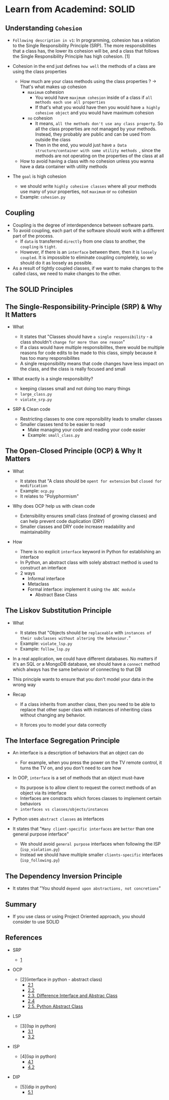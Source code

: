 # Learn from Academind: SOLID

## Understanding `Cohesion`
- `Following description in v1`: In programming, cohesion has a relation to the Single Responsibility Principle (SRP). The more responsibilities that a class has, the lower its cohesion will be, and a class that follows the Single Responsibility Principle has high cohesion. [1]

- Cohesion in the end just defines `how well` the methods of a class are using the class properties
    - How much are your class methods using the class properties ? -> That's what makes up cohesion
        - `maximum` cohesion
            - You would have `maximum cohesion` inside of a class if `all methods each use all properties`
            - If that's what you would have then you would have `a highly cohesive object` and you would have maximum cohesion
        - `no` cohesion
            - It means, `all the methods don't use any class property`. So all the class properties are not managed by your methods. Instead, they probably are public and can be used from outside the class
            - Then in the end, you would just have `a Data structure/container with some utility methods `, since the methods are not operating on the properties of the class at all
    - How to avoid having a class with no cohesion unless you wanna have a data container with utility methods

- The `goal` is high cohesion 
    - we should write `highly cohesive classes` where all your methods use many of your properties, not `maximum` or `no` cohesion
    - Example: `cohesion.py`

## Coupling
- Coupling is the degree of interdependence between software parts. 
- To avoid coupling, each part of the software should work with a different part of the process. 
    - If `data` is transferred `directly` from one class to another, the `coupling` is `tight`. 
    - However, if there is an `interface` between them, then it is `loosely coupled`. It is impossible to eliminate coupling completely, so we should do it as loosely as possible.
- As a result of tightly coupled classes, if we want to make changes to the called class, we need to make changes to the other.

## The SOLID Principles

## The Single-Responsibility-Principle (SRP) & Why It Matters
- What
    - It states that "Classes should have `a single responsibility` - a class shouldn't `change for more than one reason`"
    - If a class would have multiple responsibilites, there would be multiple reasons for code edits to be made to this class, simply because it has too many responsibilites
    - A single responsibility means that code changes have less impact on the class, and the class is really focused and small

- What exactly is a single responsibility?
    - keeping classes small and not doing too many things
    - `large_class.py`
    - `violate_srp.py`

- SRP & Clean code
    - Restricting classes to one core reponsibility leads to smaller classes
    - Smaller classes tend to be easier to read
        - Make managing your code and reading your code easier
        - Example: `small_class.py`

## The Open-Closed Principle (OCP) & Why It Matters
- What
    - It states that "A class should be `opent for extension` but `closed for modification`
    - Example: `ocp.py`
    - It relates to "Polyphormism"

- Why does OCP help us with clean code
    - Extensibility ensures small class (instead of growing classes) and can help prevent code duplication (DRY)
    - Smaller classes and DRY code increase readability and maintainability

- How
    - There is no explicit `interface` keyword in Python for establishing an interface
    - In Python, an abstract class with solely abstract method is used to construct an interface
    - 2 ways
        - Informal interface
        - Metaclass
        - Formal interface: implement it using `the ABC module`
            - Abstract Base Class

## The Liskov Substitution Principle
- What
    - It states that "Objects should be `replaceable` with `instances of their subclasses without altering the behaviour.`"
    - Example: `violate_lsp.py`
    - Example: `follow_lsp.py`

- In a real application, we could have different databases. No matters if it's an SQL or a MongoDB database, we should have a `connect` method which always has the same behavior of connecting to that DB

- This principle wants to ensure that you don't model your data in the wrong way

- Recap
    - If a class inherits from another class, then you need to be able to replace that other super class with instances of inheriting class without changing any behavior.

    - It forces you to model your data correctly

## The Interface Segregation Principle
- An interface is a description of behaviors that an object can do
    - For example, when you press the power on the TV remote control, it turns the TV on, and you don't need to care how

- In OOP, `interface` is a set of methods that an object must-have
    - Its purpose is to allow client to request the correct methods of an object via its interface
    - Interfaces are constracts which forces classes to implement certain behaviors
    - `interfaces vs classes/objects/instances`

- Python uses `abstract classes` as interfaces

- It states that "`Many client-specific interfaces` are `better` than one general purpose interface"
    - We should avoid `general purpose` interfaces when following the ISP (`isp_violation.py`)
    - Instead we should have multiple smaller `clients-specific` interfaces (`isp_following.py`)

## The Dependency  Inversion Principle

- It states that "You should `depend upon abstractions, not concretions`"

## Summary
- If you use class or using Project Oriented approach, you should consider to use SOLID

## References
- SRP
    - [1](https://www.linkedin.com/pulse/python-recommended-coding-practices-part-3-solid-watanabe/)

- OCP
    - [2](interface in python - abstract class)
        - [2.1](https://www.linkedin.com/pulse/python-recommended-coding-practices-part-3-solid-watanabe/)
        - [2.2](https://www.pythontutorial.net/python-oop/python-open-closed-principle/)
        - [2.3. Difference Interface and Abstrac Class](https://www.geeksforgeeks.org/difference-between-abstract-class-and-interface-in-python/)
        - [2.4](https://dotnettutorials.net/lesson/interfaces-in-python/)
        - [2.5. Python Abstract Class](https://www.pythontutorial.net/python-oop/python-abstract-class/)

- LSP
    - [3](lsp in python)
        - [3.1](https://www.pythontutorial.net/python-oop/python-liskov-substitution-principle/)
        - [3.2](https://www.linkedin.com/pulse/python-recommended-coding-practices-part-3-solid-watanabe/)

- ISP
    - [4](isp in python)
        - [4.1](https://www.pythontutorial.net/python-oop/python-interface-segregation-principle/)
        - [4.2](https://www.linkedin.com/pulse/python-recommended-coding-practices-part-3-solid-watanabe/)

- DIP
    - [5](dip in python)
        - [5.1](https://www.pythontutorial.net/python-oop/python-dependency-inversion-principle/)